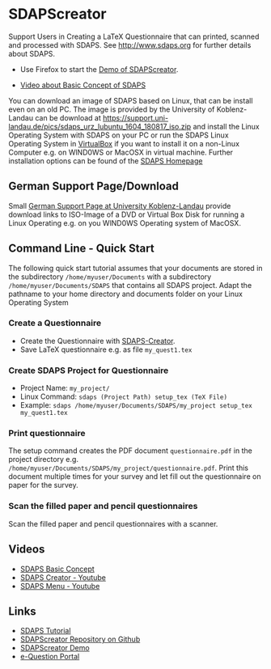# SDAPScreator
Support Users in Creating a LaTeX Questionnaire that can printed, scanned and processed with SDAPS. See http://www.sdaps.org for further details about SDAPS.

* Use Firefox to start the [Demo of SDAPScreator](http://niebert.github.io/SDAPScreator).

* [Video about Basic Concept of SDAPS](https://www.youtube.com/watch?v=qJhvjqMSYmk)


You can download an image of SDAPS based on Linux, that can be install even on an old PC. The image is provided by the University of Koblenz-Landau can be download at https://support.uni-landau.de/pics/sdaps_urz_lubuntu_1604_180817_iso.zip and install the Linux Operating System with SDAPS on your PC or run the SDAPS Linux Operating System in [VirtualBox](https://en.wikipedia.org/wiki/VirtualBox) if you want to install it on a non-Linux Computer e.g. on WlND0WS or MacOSX in virtual machine. Further installation options can be found of the [SDAPS Homepage](https://sdaps.org/Documentation/Tutorial/)

## German Support Page/Download
Small [German Support Page at University Koblenz-Landau](https://support.uni-landau.de/kb/faq.php?id=80) provide download links to ISO-Image of a DVD or Virtual Box Disk for running a Linux Operating e.g. on you WlND0WS Operating system of MacOSX.

## Command Line - Quick Start
The following quick start tutorial assumes that your documents are stored in the subdirectory `/home/myuser/Documents` with a subdirectory `/home/myuser/Documents/SDAPS` that contains all SDAPS project. Adapt the pathname to your home directory and documents folder on your Linux Operating System

### Create a Questionnaire
* Create the Questionnaire with [SDAPS-Creator](http://niebert.github.io/SDAPScreator).
* Save LaTeX questionnaire e.g. as file `my_quest1.tex`


### Create SDAPS Project for Questionnaire
* Project Name: `my_project/`
* Linux Command:  `sdaps (Project Path) setup_tex (TeX File)`
* Example:  `sdaps /home/myuser/Documents/SDAPS/my_project setup_tex my_quest1.tex`

### Print questionnaire
The setup command creates the PDF document `questionnaire.pdf` in the project directory e.g. `/home/myuser/Documents/SDAPS/my_project/questionnaire.pdf`. Print this document multiple times for your survey and let fill out the questionnaire on paper for the survey.

### Scan the filled paper and pencil questionnaires
Scan the filled paper and pencil questionnaires with a scanner. 

## Videos
* [SDAPS Basic Concept](https://www.youtube.com/watch?v=qJhvjqMSYmk)
* [SDAPS Creator  - Youtube](https://www.youtube.com/watch?v=ZRkTktNf0Dk)
* [SDAPS Menu - Youtube](https://www.youtube.com/watch?v=386l4D3OK0g)

## Links
* [SDAPS Tutorial](https://sdaps.org/Documentation/Tutorial/)
* [SDAPScreator Repository on Github](https://www.github.io/niebert/SDAPScreator)
* [SDAPScreator Demo](https://niebert.github.io/SDAPScreator)
* [e-Question Portal](http://e-question.weebly.com)
